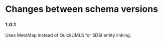# Changes between schema versions

### 1.0.1
Uses MetaMap instead of QuickUMLS for SDSI entity linking.
